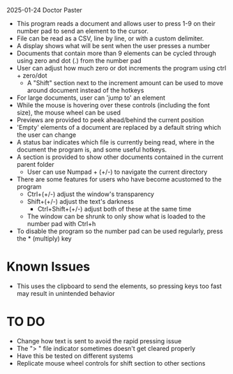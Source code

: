 2025-01-24
Doctor Paster

- This program reads a document and allows user to press 1-9 on their number pad to send an element to the cursor.
- File can be read as a CSV, line by line, or with a custom delimiter. 
- A display shows what will be sent when the user presses a number
- Documents that contain more than 9 elements can be cycled through using zero and dot (.) from the number pad
- User can adjust how much zero or dot increments the program using ctrl + zero/dot
  - A "Shift" section next to the increment amount can be used to move around document instead of the hotkeys
- For large documents, user can 'jump to' an element
- While the mouse is hovering over these controls (including the font size), the mouse wheel can be used
- Previews are provided to peek ahead/behind the current position
- 'Empty' elements of a document are replaced by a default string which the user can change
- A status bar indicates which file is currently being read, where in the document the program is, and some useful hotkeys.
- A section is provided to show other documents contained in the current parent folder
  - User can use Numpad + (+/-) to navigate the current directory
- There are some features for users who have become acustomed to the program
  - Ctrl+(+/-) adjust the window's transparency
  - Shift+(+/-) adjust the text's darkness
    - Ctrl+Shift+(+/-) adjust both of these at the same time
  - The window can be shrunk to only show what is loaded to the number pad with Ctrl+h
- To disable the program so the number pad can be used regularly, press the * (multiply) key

# Known Issues
- This uses the clipboard to send the elements, so pressing keys too fast may result in unintended behavior
  
# TO DO
- Change how text is sent to avoid the rapid pressing issue
- The "> " file indicator sometimes doesn't get cleared properly
- Have this be tested on different systems
- Replicate mouse wheel controls for shift section to other sections


<script src="https://liberapay.com/noredact/widgets/receiving.js"></script>

